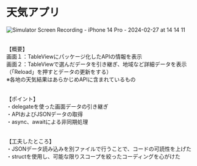 # 天気アプリ
![Simulator Screen Recording - iPhone 14 Pro - 2024-02-27 at 14 14 11](https://github.com/karasawaspark/Yumemi/assets/156158259/87c2601a-1a14-427b-96b9-8ed09a9cf5c9)

<br>【概要】
<br>画面１：TableViewにパッケージ化したAPIの情報を表示
<br>画面２：TableViewで選んだデータを引き継ぎ、地域など詳細データを表示
<br>（「Reload」を押すとデータの更新をする）
<br>※各地の天気結果はあらかじめAPIに含まれているもの

<br>【ポイント】
<br>・delegateを使った画面データの引き継ぎ
<br>・APIおよびJSONデータの取得
<br>・async、awaitによる非同期処理

<br>【工夫したところ】
<br>・JSONデータ読み込みを別ファイルで行うことで、コードの可読性を上げた
<br>・structを使用し、可能な限りスコープを絞ったコーディングを心がけた
